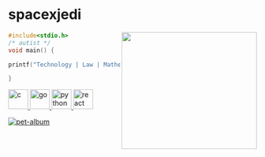 # spacexjedi


<img align="right" width="274" height="237" src="https://media.giphy.com/media/ff0dv4KMGxjna/source.gif">

```c
#include<stdio.h>
/* autist */
void main() {

printf("Technology | Law | Mathematics");    

}
```


<p align="left"> <a href="https://www.cprogramming.com/" target="_blank"> <img src="https://devicons.github.io/devicon/devicon.git/icons/c/c-original.svg" alt="c" width="40" height="40"/> </a> <a href="https://golang.org" target="_blank"> <img src="https://devicons.github.io/devicon/devicon.git/icons/go/go-original.svg" alt="go" width="40" height="40"/> </a> <a href="https://www.python.org" target="_blank"> <img src="https://devicons.github.io/devicon/devicon.git/icons/python/python-original.svg" alt="python" width="40" height="40"/> </a> <a href="https://reactjs.org/" target="_blank"> <img src="https://devicons.github.io/devicon/devicon.git/icons/react/react-original-wordmark.svg" alt="react" width="40" height="40"/> </a> </p>


[![pet-album](https://img.shields.io/badge/%F0%9F%93%B8-album-9cf)](https://github.com/spacexjedi/spacexjedi/blob/master/album/images/screenshoot.md)  

